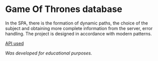 # Game Of Thrones database #
  
In the SPA, there is the formation of dynamic paths, the choice of the subject and obtaining more complete information from the server, error handling. The project is designed in accordance with modern patterns.

[API used](https://anapioficeandfire.com/>)

*Was developed for educational purposes.*
